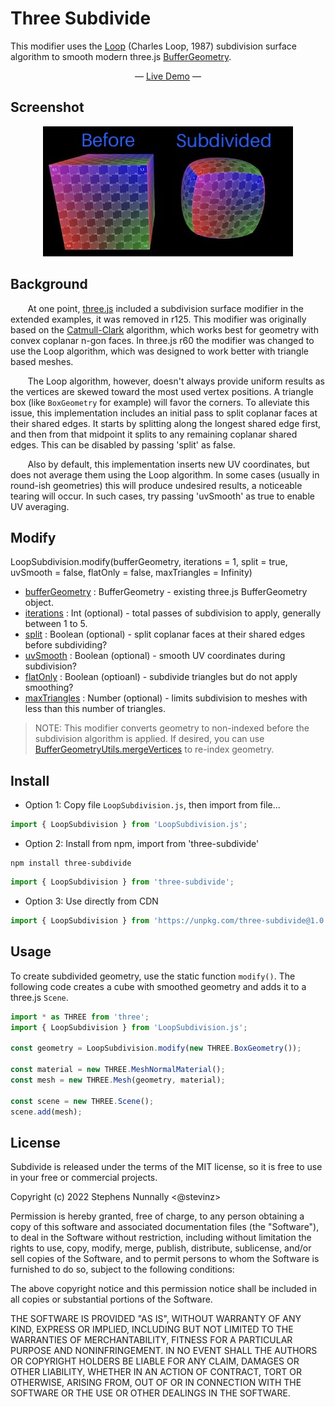 # Three Subdivide

This modifier uses the [Loop](https://en.wikipedia.org/wiki/Loop_subdivision_surface) (Charles Loop, 1987) subdivision surface algorithm to smooth modern three.js [BufferGeometry](https://threejs.org/docs/?q=geometry#api/en/core/BufferGeometry).

<p align="center"">&mdash; <a href='https://stevinz.github.io/three-subdivide'>Live Demo</a> &mdash;</p>

## Screenshot

<p align="center"><img width='400' src='example/textures/subdivded.jpg' alt='Loop Subdivision Demo' /></p>

## Background

&nbsp;&nbsp;&nbsp;&nbsp;&nbsp;&nbsp;&nbsp;At one point, [three.js](https://threejs.org/) included a subdivision surface modifier in the extended examples, it was removed in r125. This modifier was originally based on the [Catmull-Clark](https://en.wikipedia.org/wiki/Catmull%E2%80%93Clark_subdivision_surface) algorithm, which works best for geometry with convex coplanar n-gon faces. In three.js r60 the modifier was changed to use the Loop algorithm, which was designed to work better with triangle based meshes.

&nbsp;&nbsp;&nbsp;&nbsp;&nbsp;&nbsp;&nbsp;The Loop algorithm, however, doesn't always provide uniform results as the vertices are skewed toward the most used vertex positions. A triangle box (like `BoxGeometry` for example) will favor the corners. To alleviate this issue, this implementation includes an initial pass to split coplanar faces at their shared edges. It starts by splitting along the longest shared edge first, and then from that midpoint it splits to any remaining coplanar shared edges. This can be disabled by passing 'split' as false.
</div>

&nbsp;&nbsp;&nbsp;&nbsp;&nbsp;&nbsp;&nbsp;Also by default, this implementation inserts new UV coordinates, but does not average them using the Loop algorithm. In some cases (usually in round-ish geometries) this will produce undesired results, a noticeable tearing will occur. In such cases, try passing 'uvSmooth' as true to enable UV averaging.

## Modify

LoopSubdivision.modify(bufferGeometry, iterations = 1, split = true, uvSmooth = false, flatOnly = false, maxTriangles = Infinity)

- [bufferGeometry]() : BufferGeometry - existing three.js BufferGeometry object.
- [iterations]() : Int (optional) - total passes of subdivision to apply, generally between 1 to 5.
- [split]() : Boolean (optional) - split coplanar faces at their shared edges before subdividing?
- [uvSmooth]() : Boolean (optional) - smooth UV coordinates during subdivision?
- [flatOnly]() : Boolean (optioanl) - subdivide triangles but do not apply smoothing?
- [maxTriangles]() : Number (optional) - limits subdivision to meshes with less than this number of triangles.

> NOTE: This modifier converts geometry to non-indexed before the subdivision algorithm is applied. If desired, you can use [BufferGeometryUtils.mergeVertices](https://threejs.org/docs/?q=buffer#examples/en/utils/BufferGeometryUtils.mergeVertices) to re-index geometry.

## Install

- Option 1: Copy file `LoopSubdivision.js`, then import from file...

```javascript
import { LoopSubdivision } from 'LoopSubdivision.js';
```

- Option 2: Install from npm, import from 'three-subdivide'
```
npm install three-subdivide
```
```javascript
import { LoopSubdivision } from 'three-subdivide';
```

- Option 3: Use directly from CDN
```javascript
import { LoopSubdivision } from 'https://unpkg.com/three-subdivide@1.0.1/build/index.module.js';
```

## Usage

To create subdivided geometry, use the static function `modify()`. The following code creates a cube with smoothed geometry and adds it to a three.js `Scene`.

```javascript
import * as THREE from 'three';
import { LoopSubdivision } from 'LoopSubdivision.js';

const geometry = LoopSubdivision.modify(new THREE.BoxGeometry());

const material = new THREE.MeshNormalMaterial();
const mesh = new THREE.Mesh(geometry, material);

const scene = new THREE.Scene();
scene.add(mesh);
```

## License

Subdivide is released under the terms of the MIT license, so it is free to use in your free or commercial projects.

Copyright (c) 2022 Stephens Nunnally <@stevinz>

Permission is hereby granted, free of charge, to any person obtaining a copy
of this software and associated documentation files (the "Software"), to deal
in the Software without restriction, including without limitation the rights
to use, copy, modify, merge, publish, distribute, sublicense, and/or sell
copies of the Software, and to permit persons to whom the Software is
furnished to do so, subject to the following conditions:

The above copyright notice and this permission notice shall be included in
all copies or substantial portions of the Software.

THE SOFTWARE IS PROVIDED "AS IS", WITHOUT WARRANTY OF ANY KIND, EXPRESS OR
IMPLIED, INCLUDING BUT NOT LIMITED TO THE WARRANTIES OF MERCHANTABILITY,
FITNESS FOR A PARTICULAR PURPOSE AND NONINFRINGEMENT. IN NO EVENT SHALL THE
AUTHORS OR COPYRIGHT HOLDERS BE LIABLE FOR ANY CLAIM, DAMAGES OR OTHER
LIABILITY, WHETHER IN AN ACTION OF CONTRACT, TORT OR OTHERWISE, ARISING FROM,
OUT OF OR IN CONNECTION WITH THE SOFTWARE OR THE USE OR OTHER DEALINGS IN
THE SOFTWARE.